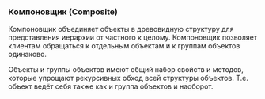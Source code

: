 ### Компоновщик (Composite)

Компоновщик объединяет объекты в древовидную структуру для представления иерархии от частного к целому. Компоновщик позволяет клиентам обращаться к отдельным объектам и к группам объектов одинаково.

Объекты и группы объектов имеют общий набор свойств и методов, которые упрощают рекурсивных обход всей структуры объектов. Т.е. объект ведёт себя также как и группа объектов и наоборот.
